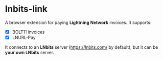 # lnbits-link

A browser extension for paying **Lightning Network** invoices. It supports:
  - [x] BOLT11 invoices
  - [x] LNURL-Pay

It connects to an **LNbits** server (https://lnbits.com/ by default), but it can be **your own LNbits** server.
